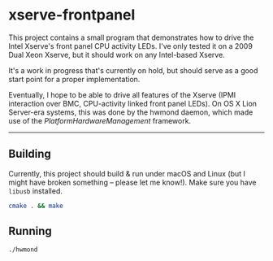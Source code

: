 # xserve-frontpanel
This project contains a small program that demonstrates how to drive the Intel Xserve's front panel CPU activity LEDs. I've only tested it on a 2009 Dual Xeon Xserve, but it should work on any Intel-based Xserve.

It's a work in progress that's currently on hold, but should serve as a good start point for a proper implementation.

Eventually, I hope to be able to drive all features of the Xserve (IPMI interaction over BMC, CPU-activity linked front panel LEDs). On OS X Lion Server-era systems, this was done by the hwmond daemon, which made use of the _PlatformHardwareManagement_ framework.

---
## Building
Currently, this project should build & run under macOS and Linux (but I might have broken something – please let me know!). Make sure you have `libusb` installed.

```bash
cmake . && make
```

## Running
```bash
./hwmond
```
